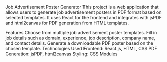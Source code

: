 Job Advertisement Poster Generator
This project is a web application that allows users to generate job advertisement posters in PDF format based on selected templates. It uses React for the frontend and integrates with jsPDF and html2canvas for PDF generation from HTML templates.

Features
Choose from multiple job advertisement poster templates.
Fill in job details such as domain, experience, job description, company name, and contact details.
Generate a downloadable PDF poster based on the chosen template.
Technologies Used
Frontend: React.js, HTML, CSS
PDF Generation: jsPDF, html2canvas
Styling: CSS Modules
